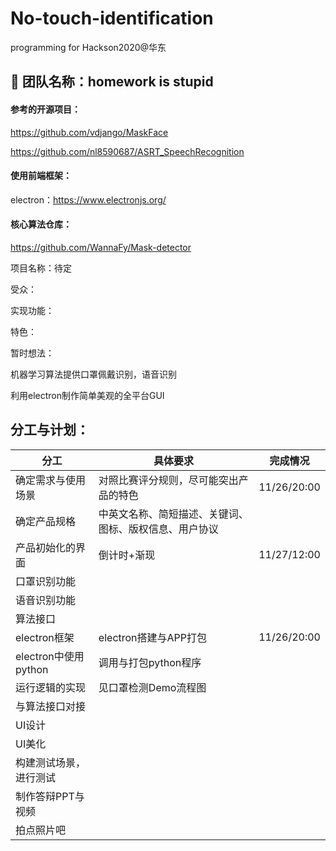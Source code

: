 # No-touch-identification
programming for Hackson2020@华东

## 👋 团队名称：homework is stupid

#### 参考的开源项目：

https://github.com/vdjango/MaskFace

https://github.com/nl8590687/ASRT_SpeechRecognition

#### 使用前端框架：

electron：https://www.electronjs.org/

#### 核心算法仓库：

https://github.com/WannaFy/Mask-detector

项目名称：待定

受众：

实现功能：

特色：

暂时想法：

机器学习算法提供口罩佩戴识别，语音识别

利用electron制作简单美观的全平台GUI

## 分工与计划：

| 分工                   | 具体要求                                               | 完成情况    |
| ---------------------- | ------------------------------------------------------ | ----------- |
| 确定需求与使用场景     | 对照比赛评分规则，尽可能突出产品的特色                 | 11/26/20:00 |
| 确定产品规格           | 中英文名称、简短描述、关键词、图标、版权信息、用户协议 |             |
| 产品初始化的界面       | 倒计时+渐现                                            | 11/27/12:00 |
| 口罩识别功能           |                                                        |             |
| 语音识别功能           |                                                        |             |
| 算法接口               |                                                        |             |
| electron框架           | electron搭建与APP打包                                  | 11/26/20:00 |
| electron中使用python   | 调用与打包python程序                                   |             |
| 运行逻辑的实现         | 见口罩检测Demo流程图                                   |             |
| 与算法接口对接         |                                                        |             |
| UI设计                 |                                                        |             |
| UI美化                 |                                                        |             |
| 构建测试场景，进行测试 |                                                        |             |
| 制作答辩PPT与视频      |                                                        |             |
| 拍点照片吧             |                                                        |             |

